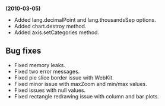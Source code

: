**(2010-03-05)**
        
- Added lang.decimalPoint and lang.thousandsSep options.
- Added chart.destroy method.
- Added axis.setCategories method.

## Bug fixes 
- Fixed memory leaks.
- Fixed two error messages.
- Fixed pie slice border issue with WebKit.
- Fixed minor issue with maxZoom and min/max values.
- Fixed issues with null values.
- Fixed rectangle redrawing issue with column and bar plots.